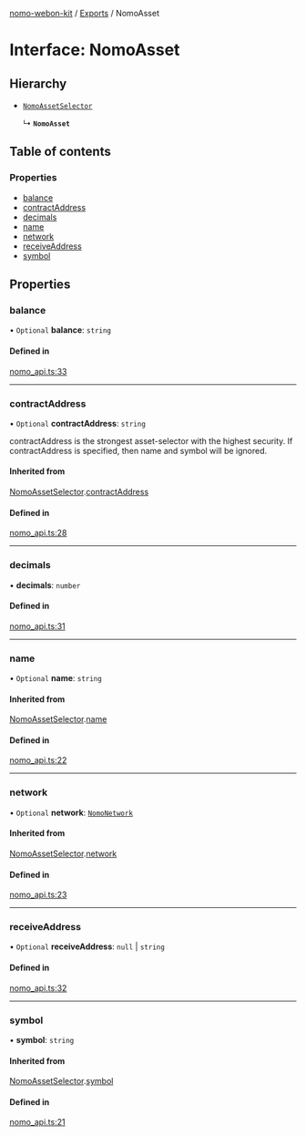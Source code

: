 [nomo-webon-kit](../README.md) / [Exports](../modules.md) / NomoAsset

# Interface: NomoAsset

## Hierarchy

- [`NomoAssetSelector`](NomoAssetSelector.md)

  ↳ **`NomoAsset`**

## Table of contents

### Properties

- [balance](NomoAsset.md#balance)
- [contractAddress](NomoAsset.md#contractaddress)
- [decimals](NomoAsset.md#decimals)
- [name](NomoAsset.md#name)
- [network](NomoAsset.md#network)
- [receiveAddress](NomoAsset.md#receiveaddress)
- [symbol](NomoAsset.md#symbol)

## Properties

### balance

• `Optional` **balance**: `string`

#### Defined in

[nomo_api.ts:33](https://github.com/nomo-app/nomo-webon-kit/blob/bf8b1e1/nomo-webon-kit/src/nomo_api.ts#L33)

___

### contractAddress

• `Optional` **contractAddress**: `string`

contractAddress is the strongest asset-selector with the highest security.
If contractAddress is specified, then name and symbol will be ignored.

#### Inherited from

[NomoAssetSelector](NomoAssetSelector.md).[contractAddress](NomoAssetSelector.md#contractaddress)

#### Defined in

[nomo_api.ts:28](https://github.com/nomo-app/nomo-webon-kit/blob/bf8b1e1/nomo-webon-kit/src/nomo_api.ts#L28)

___

### decimals

• **decimals**: `number`

#### Defined in

[nomo_api.ts:31](https://github.com/nomo-app/nomo-webon-kit/blob/bf8b1e1/nomo-webon-kit/src/nomo_api.ts#L31)

___

### name

• `Optional` **name**: `string`

#### Inherited from

[NomoAssetSelector](NomoAssetSelector.md).[name](NomoAssetSelector.md#name)

#### Defined in

[nomo_api.ts:22](https://github.com/nomo-app/nomo-webon-kit/blob/bf8b1e1/nomo-webon-kit/src/nomo_api.ts#L22)

___

### network

• `Optional` **network**: [`NomoNetwork`](../modules.md#nomonetwork)

#### Inherited from

[NomoAssetSelector](NomoAssetSelector.md).[network](NomoAssetSelector.md#network)

#### Defined in

[nomo_api.ts:23](https://github.com/nomo-app/nomo-webon-kit/blob/bf8b1e1/nomo-webon-kit/src/nomo_api.ts#L23)

___

### receiveAddress

• `Optional` **receiveAddress**: ``null`` \| `string`

#### Defined in

[nomo_api.ts:32](https://github.com/nomo-app/nomo-webon-kit/blob/bf8b1e1/nomo-webon-kit/src/nomo_api.ts#L32)

___

### symbol

• **symbol**: `string`

#### Inherited from

[NomoAssetSelector](NomoAssetSelector.md).[symbol](NomoAssetSelector.md#symbol)

#### Defined in

[nomo_api.ts:21](https://github.com/nomo-app/nomo-webon-kit/blob/bf8b1e1/nomo-webon-kit/src/nomo_api.ts#L21)
